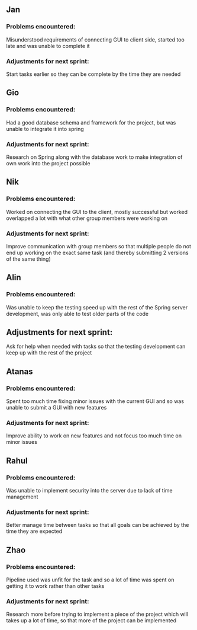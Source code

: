 ## Jan

### Problems encountered:
Misunderstood requirements of connecting GUI to client side, started too late and was unable to complete it

### Adjustments for next sprint:
Start tasks earlier so they can be complete by the time they are needed

## Gio
### Problems encountered:
Had a good database schema and framework for the project, but was unable to integrate it into spring 

### Adjustments for next sprint:
Research on Spring along with the database work to make integration of own work into the project possible

## Nik

### Problems encountered:
Worked on connecting the GUI to the client, mostly successful but worked overlapped a lot with what other group members were working on

### Adjustments for next sprint:
Improve communication with group members so that multiple people do not end up working on the exact same task (and thereby submitting 2 versions of the same thing)

## Alin

### Problems encountered:
Was unable to keep the testing speed up with the rest of the Spring server development, was only able to test older parts of the code

## Adjustments for next sprint:
Ask for help when needed with tasks so that the testing development can keep up with the rest of the project

## Atanas

### Problems encountered:
Spent too much time fixing minor issues with the current GUI and so was unable to submit a GUI with new features

### Adjustments for next sprint:
Improve ability to work on new features and not focus too much time on minor issues

## Rahul

### Problems encountered:
Was unable to implement security into the server due to lack of time management

### Adjustments for next sprint:
Better manage time between tasks so that all goals can be achieved by the time they are expected

## Zhao

### Problems encountered:
Pipeline used was unfit for the task and so a lot of time was spent on getting it to work rather than other tasks

### Adjustments for next sprint:
Research more before trying to implement a piece of the project which will takes up a lot of time, so that more of the project can be implemented